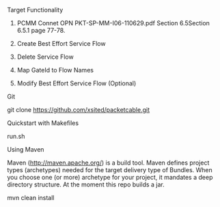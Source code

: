 Target Functionality

1. PCMM Connet OPN
PKT-SP-MM-I06-110629.pdf Section 6.5Section 6.5.1  page 77-78.

2. Create Best Effort Service Flow

3. Delete Service Flow

4. Map GateId to Flow Names

5. Modify Best Effort Service Flow (Optional)


Git

git clone https://github.com/xsited/packetcable.git

Quickstart with Makefiles

run.sh

Using Maven

Maven (http://maven.apache.org/) is a build tool. Maven defines project types (archetypes) needed for the target delivery type of Bundles. When you choose one (or more) archetype for your project, it mandates a deep directory structure.  At the moment this repo builds a jar.

mvn clean install


